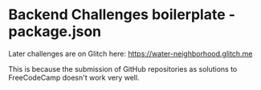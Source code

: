 # Backend Challenges boilerplate - package.json

Later challenges are on Glitch here:
https://water-neighborhood.glitch.me

This is because the submission of GitHub repositories as solutions to FreeCodeCamp doesn't work very well.